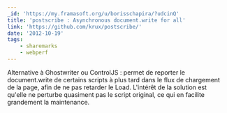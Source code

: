 ```yaml
---
_id: 'https://my.framasoft.org/u/borisschapira/?udcinQ'
title: 'postscribe : Asynchronous document.write for all'
link: 'https://github.com/krux/postscribe/'
date: '2012-10-19'
tags:
    - sharemarks
    - webperf
---
```


<div class="markdown"><p>Alternative à Ghostwriter ou ControlJS : permet de reporter le document.write de certains scripts à plus tard dans le flux de chargement de la page, afin de ne pas retarder le Load. L'intérêt de la solution est qu'elle ne perturbe quasiment pas le script original, ce qui en facilite grandement la maintenance.
</p></div>
